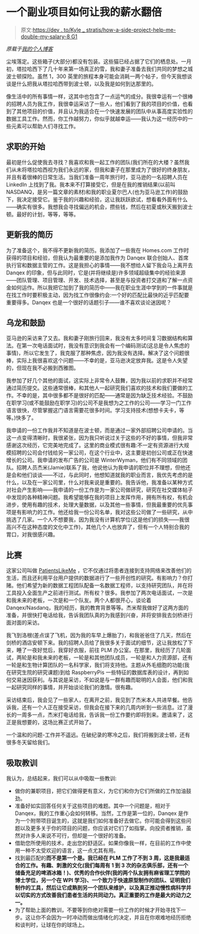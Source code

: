 # 一个副业项目如何让我的薪水翻倍

> 原文:[https://dev . to/Kyle _ stratis/how-a-side-project-help-me-double-my-salary-8 G1](https://dev.to/kyle_stratis/how-a-side-project-helped-me-double-my-salary-8g1)

*原载于[我的个人博客](https://kylestratis.com)*

尘埃落定。这些箱子(大部分)都没有包装。这些猫已经占据了它们的栖息处。一月初，塔拉哈西下了几十年来第一场真正的雪，我和妻子准备去我们共同的梦想之城波士顿探险。虽然 1，300 英里的旅程本身可能会消耗一两个帖子，但今天我想谈谈是什么把我从塔拉哈西带到波士顿，以及我是如何到达那里的。

像生活中的所有事情一样，这其中也包含了一点运气的成分。我很幸运有一个很棒的招聘人员为我工作，我很幸运采访了一些人，他们看到了我的项目的价值，也看到了其他项目的价值，并且认为我适合在一个快速发展的团队中从事高度实验性的数据工具工作。然而，你工作越努力，你似乎就越幸运——我认为这一经历中的一些元素可以帮助人们寻找工作。

## 求职的开始

最初是什么促使我去寻找？我喜欢和我一起工作的团队(我们所在的大楼？虽然我们从未将塔拉哈西视为我们永远的家，但我和妻子在那里成为了很好的终身朋友，并且有着很棒的日常生活。当我们准备一周年旅行时，亚马逊的一名招聘人员在 LinkedIn 上找到了我。我本来不打算接受它，但是在我的推销结果(以前叫 NASDANQ，是另一篇文章的素材)和我的职业夏尔巴人(也为亚马逊工作)的鼓励下，我决定接受它。鉴于我的兴趣和经验，这让我跃跃欲试，想看看外面有什么——确实有很多。我想我会寻找偏远的机会，攒些钱，然后在初夏或秋天搬到波士顿。最好的计划，等等，等等。

## 更新我的简历

为了准备这个，我不得不更新我的简历。我添加了一些我在 Homes.com 工作时获得的项目和经验，但我认为最重要的是添加我作为 Danqex 联合创始人、首席执行官和数据主管的工作。这是我担心的事情——我不想给人留下我会马上离开去 Danqex 的印象，但与此同时，它是(并将继续是)许多领域超级集中的经验来源——团队管理、项目管理、开发、技术选择，甚至是与投资者打交道和了解一点资金如何运作。所以我把它加到了我的简历中——我在职业生涯中学到的一件事就是在找工作时要积极主动，因为找工作很像约会:一个好的匹配比最快的近乎匹配要重要得多。Danqex 也是一个很好的话题引子——谁不喜欢谈论迷因呢？

## 乌龙和鼓励

亚马逊的采访来了又去。我和妻子刚旅行回来，我没有太多时间复习数据结构和算法。在第一次电话面试时，我没有意识到我会有一个编码测试(这总是令人焦虑的事情)，所以它发生了，我克服了那种焦虑，因为我没有选择。解决了这个问题很棒，实际上我很喜欢这个问题——不幸的是，亚马逊决定放弃我。这是令人失望的，但现在我不必搬到西雅图。

我参加了好几个其他的面试，这实际上非常令人鼓舞，因为我以前的求职并不经常通过简历提交。这些通常很棒，和其他人一起研究我们喜欢的技术和我们要做的工作。不幸的是，其中很多都不是很好的匹配——通常是因为缺乏技术经验。不鼓励在职学习(或不能鼓励在职学习)的公司不是我想为之工作的公司——学习一门工作语言很快，尽管掌握这门语言需要花很多时间。学习支持技术(想想卡夫卡，等等。)快多了。

我申请的一份工作我并不知道是在波士顿，而是通过一家外部招聘公司申请的。当这一点变得清晰时，我很紧张，因为我只听说过关于这些的不好的事情，但我非常感谢这次经历，它完美地完成了。这里的商业模式很有趣:不一定有资源进行大规模招聘的公司会付钱给另一家公司，在这个行业中，这主要是初创公司或正在快速增长的公司。我申请的发布广告的公司是 WinterWyman，他们有不同领域的团队。招聘人员杰米(Jamie)联系了我，他说他认为我申请的职位并不理想，但他还是会和他们谈谈——不过，与此同时，他想知道就我的职业而言，我优先考虑的是什么，以及在一家公司里，什么对我来说是重要的。我告诉他，我准备以某种方式对社会产生影响——我申请的一份工作是为一家公司做研究，研究在社交媒体帖子中发现的各种精神问题。我希望能够在我的项目上发挥作用，拥有所有权，有机会进步，使用有趣的技术，处理大量数据，以及其他一些事情，但我最重要的优先事项是有影响力的工作。他还给我一份公司名单，我对这些公司做了一些研究，从中挑选了几家。一个人不想要我，因为我没有计算机学位(这是他们的损失——我很高兴不在这种态度的文化中工作)，其他几个人也放弃了，但有一个人特别合我的胃口，对我很感兴趣。

## 比赛

这家公司叫做 [PatientsLikeMe](https://patientslikeme.com) ，它不仅通过将患者连接到支持网络来改善他们的生活，而且还利用平台用户提供的数据进行了一些开创性的研究。有影响力？你打赌。他们希望为新的数据工程团队配备一名数据工程师，以支持研究团队，并在将工具投入全面生产之前进行测试。所有权？很多。我参加了两次电话面试，一次是和我未来的老板，一次是和一个队友。两个人都很开心，谈论着 Danqex/Nasdanq，我的经历，我的教育背景等等。杰米帮我做好了这两方面的准备，并很快打电话给我，告诉我团队真的为我感到兴奋，并将安排我去剑桥进行面对面的采访。

我飞到洛根(差点误了飞机，因为我的车早上爆胎了)，和我爸爸住了几天，然后在剑桥的酒店安顿下来。我的招聘人员给了我很多关于面试的细节，这让我放松了下来，睡了一夜好觉后，我穿好衣服，前往 PLM 办公室。在那里，我经历了几轮面试，两轮是和我未来的老板，一轮是和其他团队成员，一轮是和人力资源部，还有一轮是和生物计算团队的一名科学家，我们将支持他。主题从外毛细胞的功能(我在研究生院的研究课题)到给 RaspberryPis 一些特征的数据库表的设计，再到如何交易迷因获利。与其说是采访，不如说是与一群有趣而聪明的人会面，他们和我一起研究同样的事情，并开始谈论我们的激情。很有趣。

采访结束后，我会见了一些家人，在离开之前，我见到了杰米本人共进早餐。他告诉我，还有一个人正在接受采访，但我会在接下来的几周内听到一些消息。过了漫长的一周多一点，杰米打电话给我，告诉我一份工作要约即将到来。邀请来了，这正是我想要的，这场比赛正式开始了。

一个温和的问题-工作并不遥远。在破纪录的寒冷之后，我们将搬到波士顿，还有很多冬天留给我们。

## 吸取教训

我认为，总结起来，我们可以从中吸取一些教训:

*   做你的兼职项目，把它们做得更有意义，为它们和你为它们所做的工作加油鼓劲。
*   准备好如实回答任何关于这些项目的难题。其中一个问题是，相对于 Danqex，我的工作重心会如何转移。当然，工作是第一位的，Danqex 是作为一个附带项目诞生的，这就是我们如何准备好去做它。你可能会得到这些问题以及更多关于你的项目的问题，你应该对它们了如指掌。向投资者推销，虽然对许多人来说不可行，但却是一个很好的准备。
*   借助您所使用的技术，走出您的舒适区。如果你像我一样，在目前的工作中使用一种不太受欢迎的语言，这一点尤其有用。
*   找到最匹配的**而不是第一个是。我已经在 PLM 工作了不到 3 周，这是我最适合的工作。有趣、刺激的文化(我们每周有 1 到 3 次的杂志俱乐部，还有一个储备充足的啤酒冰箱！)、优秀的合作伙伴(我的两个队友拥有麻省理工学院的博士学位，另一个在 WPI 学习)、一个致力于快速原型制作的团队、证明我们制作的工具，然后让它成熟到另一个团队来维护，以及真正推动慢性病科学并以切实的方式改善我们患者生活的共同动力。真正重要的工作是最大的动力之一。**
*   为了帮助上面的教训，不要等到你绝对需要一份工作的时候才开始寻找下一步。这让你不会因为一时冲动而做出情绪化的决定，并且在你艰难地经历拒绝和谈判时，让球在你的球场上。
